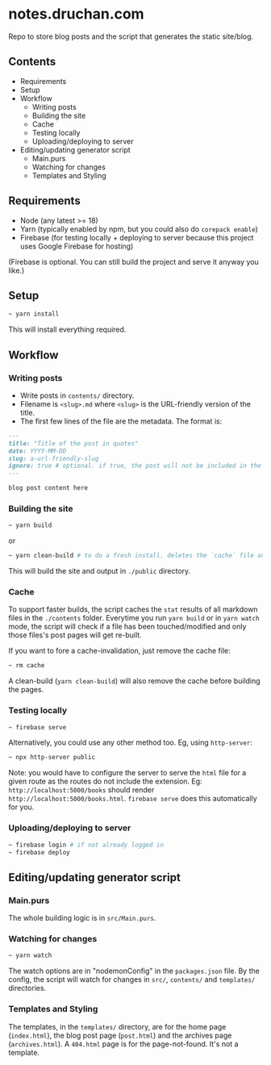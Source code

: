 # notes.druchan.com

Repo to store blog posts and the script that generates the static site/blog.

## Contents

- Requirements
- Setup
- Workflow
  - Writing posts
  - Building the site
  - Cache
  - Testing locally
  - Uploading/deploying to server
- Editing/updating generator script
  - Main.purs
  - Watching for changes
  - Templates and Styling

## Requirements

- Node (any latest >= 18)
- Yarn (typically enabled by npm, but you could also do `corepack enable`)
- Firebase (for testing locally + deploying to server because this project uses
  Google Firebase for hosting)

(Firebase is optional. You can still build the project and serve it anyway you
like.)

## Setup

```bash
~ yarn install
```

This will install everything required.

## Workflow

### Writing posts

- Write posts in `contents/` directory.
- Filename is `<slug>.md` where `<slug>` is the URL-friendly version of the
  title.
- The first few lines of the file are the metadata. The format is:

```markdown
---
title: "Title of the post in quotes"
date: YYYY-MM-DD
slug: a-url-friendly-slug
ignore: true # optional. if true, the post will not be included in the final build
---

blog post content here
```

### Building the site

```bash
~ yarn build
```

or

```bash
~ yarn clean-build # to do a fresh install. deletes the `cache` file and the `public` directory and recreates everything.
```

This will build the site and output in `./public` directory.

### Cache

To support faster builds, the script caches the `stat` results of all markdown
files in the `./contents` folder. Everytime you run `yarn build` or in
`yarn watch` mode, the script will check if a file has been touched/modified and
only those files's post pages will get re-built.

If you want to fore a cache-invalidation, just remove the cache file:

```bash
~ rm cache
```

A clean-build (`yarn clean-build`) will also remove the cache before building
the pages.

### Testing locally

```bash
~ firebase serve
```

Alternatively, you could use any other method too. Eg, using `http-server`:

```bash
~ npx http-server public
```

Note: you would have to configure the server to serve the `html` file for a
given route as the routes do not include the extension. Eg:
`http://localhost:5000/books` should render `http://localhost:5000/books.html`.
`firebase serve` does this automatically for you.

### Uploading/deploying to server

```bash
~ firebase login # if not already logged in
~ firebase deploy
```

## Editing/updating generator script

### Main.purs

The whole building logic is in `src/Main.purs`.

### Watching for changes

```bash
~ yarn watch
```

The watch options are in "nodemonConfig" in the `packages.json` file. By the
config, the script will watch for changes in `src/`, `contents/` and
`templates/` directories.

### Templates and Styling

The templates, in the `templates/` directory, are for the home page
(`index.html`), the blog post page (`post.html`) and the archives page
(`archives.html`). A `404.html` page is for the page-not-found. It's not a
template.
